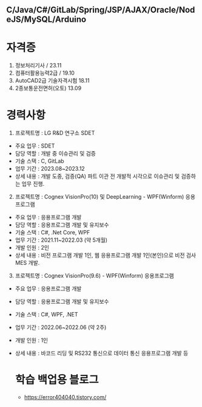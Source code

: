 ## C/Java/C#/GitLab/Spring/JSP/AJAX/Oracle/NodeJS/MySQL/Arduino


# 자격증
1) 정보처리기사 / 23.11
2) 컴퓨터활용능력2급 / 19.10
3) AutoCAD2급 기술자격시험 18.11
4) 2종보통운전면허(오토) 13.09


# 경력사항
1) 프로젝트명 : LG R&D 연구소 SDET
- 주요 업무 : SDET
- 담당 역할 : 개발 중 이슈관리 및 검증
- 기술 스택 : C, GitLab
- 업무 기간 : 2023.08~2023.12
- 상세 내용 : 개발 도중, 검증(QA) 파트 이관 전 개발적 시각으로 이슈관리 및 검증하는 업무 진행.

2) 프로젝트명 : Cognex VisionPro(10) 및 DeepLearning - WPF(Winform) 응용프로그램
- 주요 업무 : 응용프로그램 개발
- 담당 역할 : 응용프로그램 개발 및 유지보수
- 기술 스택 : C#, .Net Core, WPF
- 업무 기간 : 2021.11~2022.03 (약 5개월)
- 개발 인원 : 2인
- 상세 내용 : 비전 프로그램 개발 1인, 웹 응용프로그램 개발 1인(본인)으로 비전 검사 MES 개발.

3) 프로젝트명 : Cognex VisionPro(9.6) - WPF(Winform) 응용프로그램
- 주요 업무 : 응용프로그램 개발
- 담당 역할 : 응용프로그램 개발 및 유지보수
- 기술 스택 : C#, WPF, .NET
- 업무 기간 : 2022.06~2022.06 (약 2주)
- 개발 인원 : 1인
- 상세 내용 : 바코드 리딩 및 RS232 통신으로 데이터 통신 응용프로그램 개발
  등


  # 학습 백업용 블로그
  - https://error404040.tistory.com/
